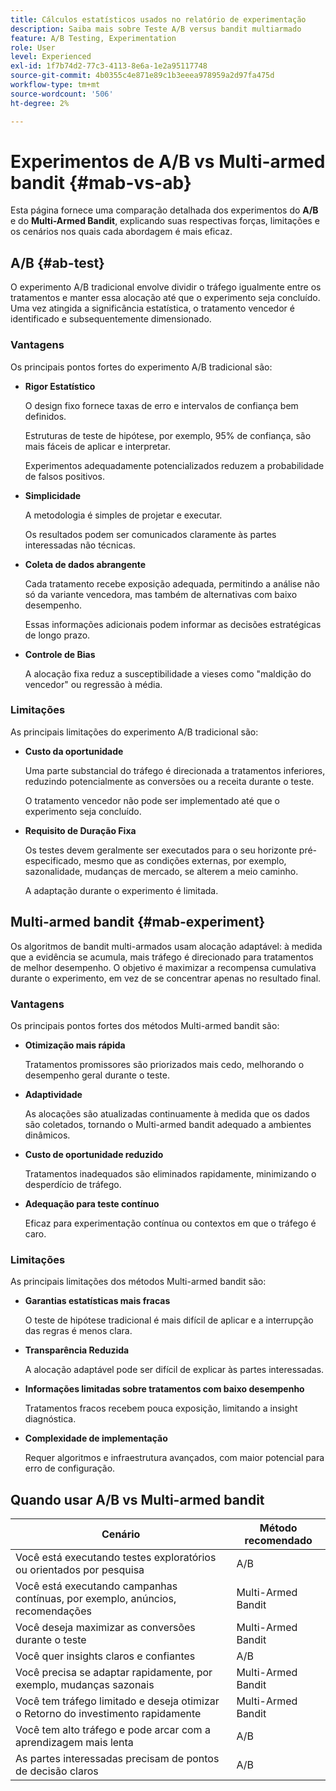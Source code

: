```yaml
---
title: Cálculos estatísticos usados no relatório de experimentação
description: Saiba mais sobre Teste A/B versus bandit multiarmado
feature: A/B Testing, Experimentation
role: User
level: Experienced
exl-id: 1f7b74d2-77c3-4113-8e6a-1e2a95117748
source-git-commit: 4b0355c4e871e89c1b3eeea978959a2d97fa475d
workflow-type: tm+mt
source-wordcount: '506'
ht-degree: 2%

---
```


# Experimentos de A/B vs Multi-armed bandit {#mab-vs-ab}

<!--
>[!CONTEXTUALHELP]
>id="ajo_ab_test_mab"
>title="Experiment type"
>abstract="Experiment type determines how traffic is allocated between treatments during your test. Choose the method that best aligns with your goals:</br>
>
>* **A/B Experiment**: Splits traffic as you define between treatments and measures performance until results are statistically significant. Best for learning which treatment performs better in a controlled comparison.
>
>* **Multi-armed Bandit**: Shifts traffic toward higher-performing treatments as data is collected, balancing speed and optimization. Useful when you want to maximize conversions during the experiment.
>
>* **Bring your own Multi-armed Bandit**: Use your own algorithm to decide traffic allocation, giving you flexibility if you have a custom model or strategy."
-->

Esta página fornece uma comparação detalhada dos experimentos do **A/B** e do **Multi-Armed Bandit**, explicando suas respectivas forças, limitações e os cenários nos quais cada abordagem é mais eficaz.

## A/B {#ab-test}

O experimento A/B tradicional envolve dividir o tráfego igualmente entre os tratamentos e manter essa alocação até que o experimento seja concluído. Uma vez atingida a significância estatística, o tratamento vencedor é identificado e subsequentemente dimensionado.

### Vantagens

Os principais pontos fortes do experimento A/B tradicional são:

* **Rigor Estatístico**

  O design fixo fornece taxas de erro e intervalos de confiança bem definidos.

  Estruturas de teste de hipótese, por exemplo, 95% de confiança, são mais fáceis de aplicar e interpretar.

  Experimentos adequadamente potencializados reduzem a probabilidade de falsos positivos.

* **Simplicidade**

  A metodologia é simples de projetar e executar.

  Os resultados podem ser comunicados claramente às partes interessadas não técnicas.

* **Coleta de dados abrangente**

  Cada tratamento recebe exposição adequada, permitindo a análise não só da variante vencedora, mas também de alternativas com baixo desempenho.

  Essas informações adicionais podem informar as decisões estratégicas de longo prazo.

* **Controle de Bias**

  A alocação fixa reduz a susceptibilidade a vieses como &quot;maldição do vencedor&quot; ou regressão à média.

### Limitações

As principais limitações do experimento A/B tradicional são:

* **Custo da oportunidade**

  Uma parte substancial do tráfego é direcionada a tratamentos inferiores, reduzindo potencialmente as conversões ou a receita durante o teste.

  O tratamento vencedor não pode ser implementado até que o experimento seja concluído.

* **Requisito de Duração Fixa**

  Os testes devem geralmente ser executados para o seu horizonte pré-especificado, mesmo que as condições externas, por exemplo, sazonalidade, mudanças de mercado, se alterem a meio caminho.

  A adaptação durante o experimento é limitada.

## Multi-armed bandit {#mab-experiment}

Os algoritmos de bandit multi-armados usam alocação adaptável: à medida que a evidência se acumula, mais tráfego é direcionado para tratamentos de melhor desempenho. O objetivo é maximizar a recompensa cumulativa durante o experimento, em vez de se concentrar apenas no resultado final.

### Vantagens

Os principais pontos fortes dos métodos Multi-armed bandit são:

* **Otimização mais rápida**

  Tratamentos promissores são priorizados mais cedo, melhorando o desempenho geral durante o teste.

* **Adaptividade**

  As alocações são atualizadas continuamente à medida que os dados são coletados, tornando o Multi-armed bandit adequado a ambientes dinâmicos.

* **Custo de oportunidade reduzido**

  Tratamentos inadequados são eliminados rapidamente, minimizando o desperdício de tráfego.

* **Adequação para teste contínuo**

  Eficaz para experimentação contínua ou contextos em que o tráfego é caro.

### Limitações

As principais limitações dos métodos Multi-armed bandit são:

* **Garantias estatísticas mais fracas**

  O teste de hipótese tradicional é mais difícil de aplicar e a interrupção das regras é menos clara.

* **Transparência Reduzida**

  A alocação adaptável pode ser difícil de explicar às partes interessadas.

* **Informações limitadas sobre tratamentos com baixo desempenho**

  Tratamentos fracos recebem pouca exposição, limitando a insight diagnóstica.

* **Complexidade de implementação**

  Requer algoritmos e infraestrutura avançados, com maior potencial para erro de configuração.

## Quando usar A/B vs Multi-armed bandit

| Cenário | Método recomendado |
|-|-|
| Você está executando testes exploratórios ou orientados por pesquisa | A/B |
| Você está executando campanhas contínuas, por exemplo, anúncios, recomendações | Multi-Armed Bandit |
| Você deseja maximizar as conversões durante o teste | Multi-Armed Bandit |
| Você quer insights claros e confiantes | A/B |
| Você precisa se adaptar rapidamente, por exemplo, mudanças sazonais | Multi-Armed Bandit |
| Você tem tráfego limitado e deseja otimizar o Retorno do investimento rapidamente | Multi-Armed Bandit |
| Você tem alto tráfego e pode arcar com a aprendizagem mais lenta | A/B |
| As partes interessadas precisam de pontos de decisão claros | A/B |
